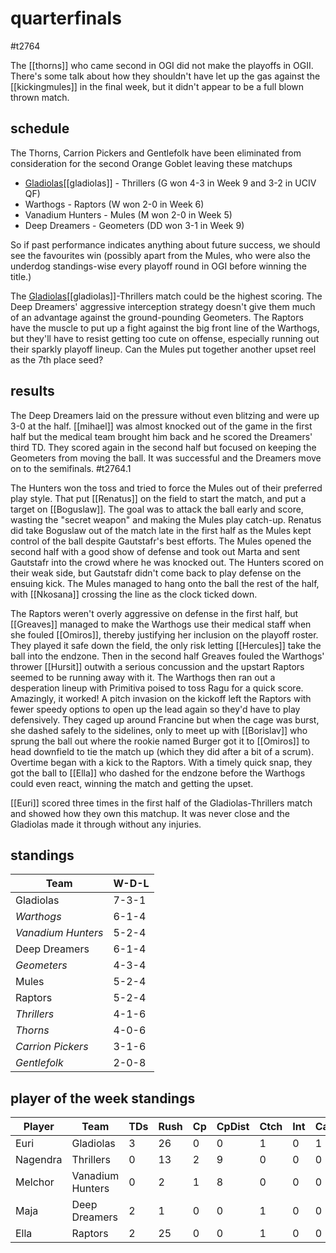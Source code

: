 # quarterfinals

#t2764

The [[thorns]] who came second in OGI did not make the playoffs in OGII. There's some talk about how they shouldn't have let up the gas against the [[kickingmules]] in the final week, but it didn't appear to be a full blown thrown match.

## schedule

The Thorns, Carrion Pickers and Gentlefolk have been eliminated from consideration for the second Orange Goblet leaving these matchups 

* [Gladiolas](../teams/gladiolas)[[gladiolas]] - Thrillers (G won 4-3 in Week 9 and 3-2 in UCIV QF)
* Warthogs - Raptors (W won 2-0 in Week 6)
* Vanadium Hunters - Mules (M won 2-0 in Week 5)
* Deep Dreamers - Geometers (DD won 3-1 in Week 9)

So if past performance indicates anything about future success, we should see the favourites win (possibly apart from the Mules, who were also the underdog standings-wise every playoff round in OGI before winning the title.)

The [Gladiolas](../../teams/gladiolas)[[gladiolas]]-Thrillers match could be the highest scoring. The Deep Dreamers' aggressive interception strategy doesn't give them much of an advantage against the ground-pounding Geometers. The Raptors have the muscle to put up a fight against the big front line of the Warthogs, but they'll have to resist getting too cute on offense, especially running out their sparkly playoff lineup. Can the Mules put together another upset reel as the 7th place seed?

## results

The Deep Dreamers laid on the pressure without even blitzing and were up 3-0 at the half. [[mihael]] was almost knocked out of the game in the first half but the medical team brought him back and he scored the Dreamers' third TD. They scored again in the second half but focused on keeping the Geometers from moving the ball. It was successful and the Dreamers move on to the semifinals. #t2764.1

The Hunters won the toss and tried to force the Mules out of their preferred play style. That put [[Renatus]] on the field to start the match, and put a target on [[Boguslaw]]. The goal was to attack the ball early and score, wasting the "secret weapon" and making the Mules play catch-up. Renatus did take Boguslaw out of the match late in the first half as the Mules kept control of the ball despite Gautstafr's best efforts. The Mules opened the second half with a good show of defense and took out Marta and sent Gautstafr into the crowd where he was knocked out. The Hunters scored on their weak side, but Gautstafr didn't come back to play defense on the ensuing kick. The Mules managed to hang onto the ball the rest of the half, with [[Nkosana]] crossing the line as the clock ticked down.

The Raptors weren't overly aggressive on defense in the first half, but [[Greaves]] managed to make the Warthogs use their medical staff when she fouled [[Omiros]], thereby justifying her inclusion on the playoff roster. They played it safe down the field, the only risk letting [[Hercules]] take the ball into the endzone. Then in the second half Greaves fouled the Warthogs' thrower [[Hursit]] outwith a serious concussion and the upstart Raptors seemed to be running away with it. The Warthogs then ran out a desperation lineup with Primitiva poised to toss Ragu for a quick score. Amazingly, it worked! A pitch invasion on the kickoff left the Raptors with fewer speedy options to open up the lead again so they'd have to play defensively. They caged up around Francine but when the cage was burst, she dashed safely to the sidelines, only to meet up with [[Borislav]] who sprung the ball out where the rookie named Burger got it to [[Omiros]] to head downfield to tie the match up (which they did after a bit of a scrum). Overtime began with a kick to the Raptors. With a timely quick snap, they got the ball to [[Ella]] who dashed for the endzone before the Warthogs could even react, winning the match and getting the upset.

[[Euri]] scored three times in the first half of the Gladiolas-Thrillers match and showed how they own this matchup. It was never close and the Gladiolas made it through without any injuries.

## standings

| Team | W-D-L |
|-------|-----|
| Gladiolas | 7-3-1 |
| *Warthogs* | 6-1-4 |
| *Vanadium Hunters* | 5-2-4 |
| Deep Dreamers | 6-1-4 |
| *Geometers* | 4-3-4 |
| Mules | 5-2-4 |
| Raptors | 5-2-4 |
| *Thrillers* | 4-1-6 |
| *Thorns* | 4-0-6 |
| *Carrion Pickers* | 3-1-6 |
| *Gentlefolk* | 2-0-8 |

## player of the week standings

| Player            | Team             | TDs  | Rush | Cp   | CpDist | Ctch | Int | Cas  | Blck | Sck | MVP | SPP  |
|-------------------|------------------|------|------|------|----------|---------|---|---|--------|-------|------|------|
| Euri     | Gladiolas        |    3 |   26 |    0 |      0 |    1 |    0 |    1 |    1 |    0 |    0 |   11 |
| Nagendra | Thrillers        |    0 |   13 |    2 |      9 |    0 |    0 |    0 |    0 |    0 |    1 |    7 |
| Melchor  | Vanadium Hunters |    0 |    2 |    1 |      8 |    0 |    0 |    0 |    0 |    0 |    1 |    6 |
| Maja     | Deep Dreamers    |    2 |    1 |    0 |      0 |    1 |    0 |    0 |    9 |    1 |    0 |    6 |
| Ella     | Raptors          |    2 |   25 |    0 |      0 |    1 |    0 |    0 |    0 |    0 |    0 |    6 |
